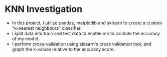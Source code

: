 # KNN Investigation
- In this project, I utilize pandas, matplotlib and sklearn to create a custom "k-nearest neighbours" classifier.
- I split data into train and test data to enable me to validate the accuracy of my model.
- I perform cross-validation using sklearn's cross validation tool, and graph the k-values relative to the accuracy score.
